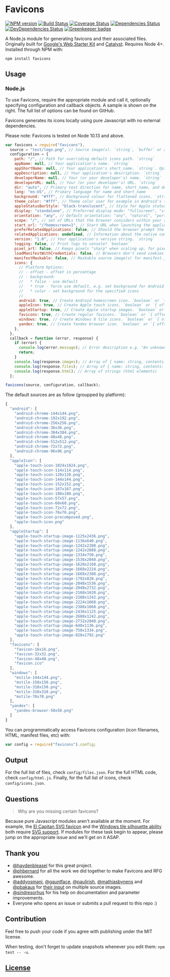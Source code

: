 # Favicons

[![NPM version](https://img.shields.io/npm/v/favicons.svg)](https://www.npmjs.org/package/favicons)
[![Build Status](https://travis-ci.org/itgalaxy/favicons.svg?branch=master)](https://travis-ci.org/itgalaxy/favicons)
[![Coverage Status](https://coveralls.io/repos/github/itgalaxy/favicons/badge.svg?branch=master)](https://coveralls.io/github/itgalaxy/favicons?branch=master)
[![Dependencies Status](https://david-dm.org/itgalaxy/favicons/status.svg)](https://david-dm.org/itgalaxy/favicons)
[![DevDependencies Status](https://david-dm.org/itgalaxy/favicons/dev-status.svg)](https://david-dm.org/itgalaxy/favicons?type=dev)
[![Greenkeeper badge](https://badges.greenkeeper.io/itgalaxy/favicons.svg)](https://greenkeeper.io)

A Node.js module for generating favicons and their associated files. Originally built for [Google's Web Starter Kit](https://github.com/google/web-starter-kit) and [Catalyst](https://github.com/haydenbleasel/catalyst). Requires Node 4+. Installed through NPM with:

```
npm install favicons
```

## Usage

### Node.js

To use Favicons, require the appropriate module and call it, optionally specifying configuration and callback objects. A sample is shown on the right. The full list of options can be found on GitHub.

Favicons generates its icons locally using pure Javascript with no external dependencies.

Please note: Favicons is tested on Node 10.13 and above.

```js
var favicons = require("favicons"),
  source = "test/logo.png", // Source image(s). `string`, `buffer` or array of `string`
  configuration = {
    path: "/", // Path for overriding default icons path. `string`
    appName: null, // Your application's name. `string`
    appShortName: null, // Your application's short_name. `string`. Optional. If not set, appName will be used
    appDescription: null, // Your application's description. `string`
    developerName: null, // Your (or your developer's) name. `string`
    developerURL: null, // Your (or your developer's) URL. `string`
    dir: "auto", // Primary text direction for name, short_name, and description
    lang: "en-US", // Primary language for name and short_name
    background: "#fff", // Background colour for flattened icons. `string`
    theme_color: "#fff", // Theme color user for example in Android's task switcher. `string`
    appleStatusBarStyle: "black-translucent", // Style for Apple status bar: "black-translucent", "default", "black". `string`
    display: "standalone", // Preferred display mode: "fullscreen", "standalone", "minimal-ui" or "browser". `string`
    orientation: "any", // Default orientation: "any", "natural", "portrait" or "landscape". `string`
    scope: "/", // set of URLs that the browser considers within your app
    start_url: "/?homescreen=1", // Start URL when launching the application from a device. `string`
    preferRelatedApplications: false, // Should the browser prompt the user to install the native companion app. `boolean`
    relatedApplications: undefined, // Information about the native companion apps. This will only be used if `preferRelatedApplications` is `true`. `Array<{ id: string, url: string, platform: string }>`
    version: "1.0", // Your application's version string. `string`
    logging: false, // Print logs to console? `boolean`
    pixel_art: false, // Keeps pixels "sharp" when scaling up, for pixel art.  Only supported in offline mode.
    loadManifestWithCredentials: false, // Browsers don't send cookies when fetching a manifest, enable this to fix that. `boolean`
    manifestMaskable: false, // Maskable source image(s) for manifest.json. "true" to use default source. More information at https://web.dev/maskable-icon/. `boolean`, `string`, `buffer` or array of `string`
    icons: {
      // Platform Options:
      // - offset - offset in percentage
      // - background:
      //   * false - use default
      //   * true - force use default, e.g. set background for Android icons
      //   * color - set background for the specified icons
      //
      android: true, // Create Android homescreen icon. `boolean` or `{ offset, background }` or an array of sources
      appleIcon: true, // Create Apple touch icons. `boolean` or `{ offset, background }` or an array of sources
      appleStartup: true, // Create Apple startup images. `boolean` or `{ offset, background }` or an array of sources
      favicons: true, // Create regular favicons. `boolean` or `{ offset, background }` or an array of sources
      windows: true, // Create Windows 8 tile icons. `boolean` or `{ offset, background }` or an array of sources
      yandex: true, // Create Yandex browser icon. `boolean` or `{ offset, background }` or an array of sources
    },
  },
  callback = function (error, response) {
    if (error) {
      console.log(error.message); // Error description e.g. "An unknown error has occurred"
      return;
    }
    console.log(response.images); // Array of { name: string, contents: <buffer> }
    console.log(response.files); // Array of { name: string, contents: <string> }
    console.log(response.html); // Array of strings (html elements)
  };

favicons(source, configuration, callback);
```

The default sources are as follow (groupped by platform):

```javascript
{
  "android": [
    "android-chrome-144x144.png",
    "android-chrome-192x192.png",
    "android-chrome-256x256.png",
    "android-chrome-36x36.png",
    "android-chrome-384x384.png",
    "android-chrome-48x48.png",
    "android-chrome-512x512.png",
    "android-chrome-72x72.png",
    "android-chrome-96x96.png"
  ],
  "appleIcon": [
    "apple-touch-icon-1024x1024.png",
    "apple-touch-icon-114x114.png",
    "apple-touch-icon-120x120.png",
    "apple-touch-icon-144x144.png",
    "apple-touch-icon-152x152.png",
    "apple-touch-icon-167x167.png",
    "apple-touch-icon-180x180.png",
    "apple-touch-icon-57x57.png",
    "apple-touch-icon-60x60.png",
    "apple-touch-icon-72x72.png",
    "apple-touch-icon-76x76.png",
    "apple-touch-icon-precomposed.png",
    "apple-touch-icon.png"
  ],
  "appleStartup": [
    "apple-touch-startup-image-1125x2436.png",
    "apple-touch-startup-image-1136x640.png",
    "apple-touch-startup-image-1242x2208.png",
    "apple-touch-startup-image-1242x2688.png",
    "apple-touch-startup-image-1334x750.png",
    "apple-touch-startup-image-1536x2048.png",
    "apple-touch-startup-image-1620x2160.png",
    "apple-touch-startup-image-1668x2224.png",
    "apple-touch-startup-image-1668x2388.png",
    "apple-touch-startup-image-1792x828.png",
    "apple-touch-startup-image-2048x1536.png",
    "apple-touch-startup-image-2048x2732.png",
    "apple-touch-startup-image-2160x1620.png",
    "apple-touch-startup-image-2208x1242.png",
    "apple-touch-startup-image-2224x1668.png",
    "apple-touch-startup-image-2388x1668.png",
    "apple-touch-startup-image-2436x1125.png",
    "apple-touch-startup-image-2688x1242.png",
    "apple-touch-startup-image-2732x2048.png",
    "apple-touch-startup-image-640x1136.png",
    "apple-touch-startup-image-750x1334.png",
    "apple-touch-startup-image-828x1792.png"
  ],
  "favicons": [
    "favicon-16x16.png",
    "favicon-32x32.png",
    "favicon-48x48.png",
    "favicon.ico"
  ],
  "windows": [
    "mstile-144x144.png",
    "mstile-150x150.png",
    "mstile-310x150.png",
    "mstile-310x310.png",
    "mstile-70x70.png"
  ],
  "yandex": [
    "yandex-browser-50x50.png"
  ]
}

```

You can programmatically access Favicons configuration (icon filenames, HTML, manifest files, etc) with:

```js
var config = require("favicons").config;
```

## Output

For the full list of files, check `config/files.json`. For the full HTML code, check `config/html.js`. Finally, for the full list of icons, check `config/icons.json`.

## Questions

> Why are you missing certain favicons?

Because pure Javascript modules aren't available at the moment. For example, the [El Capitan SVG favicon](https://github.com/haydenbleasel/favicons/issues/61) and the [Windows tile silhouette ability](https://github.com/haydenbleasel/favicons/issues/58) both require [SVG support](https://github.com/haydenbleasel/favicons/issues/53). If modules for these task begin to appear, please jump on the appropriate issue and we'll get on it ASAP.

## Thank you

- [@haydenbleasel](https://github.com/haydenbleasel) for this great project.
- [@phbernard](https://github.com/phbernard) for all the work we did together to make Favicons and RFG awesome.
- [@addyosmani](https://github.com/addyosmani), [@gauntface](https://github.com/gauntface), [@paulirish](https://github.com/paulirish), [@mathiasbynens](https://github.com/mathiasbynens) and [@pbakaus](https://github.com/pbakaus) for [their input](https://github.com/google/web-starter-kit/pull/442) on multiple source images.
- [@sindresorhus](https://github.com/sindresorhus) for his help on documentation and parameter improvements.
- Everyone who opens an issue or submits a pull request to this repo :)

## Contribution

Feel free to push your code if you agree with publishing under the MIT license.

When testing, don't forget to update snapshots whenever you edit them: `npm test -- -u`.

## [License](LICENSE)

